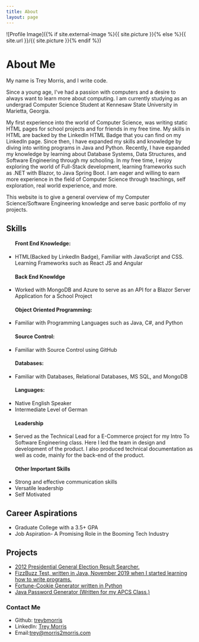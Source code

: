 ```yaml
---
title: About
layout: page
---
```

![Profile Image]({% if site.external-image %}{{ site.picture }}{% else %}{{ site.url }}/{{ site.picture }}{% endif %})

<h1>About Me</h1>

<p>My name is Trey Morris, and I write code.</p>

<p> Since a young age, I've had a passion with computers and a desire to always want to learn more about computing. I am currently studying as an undergrad Computer Science Student at Kennesaw State University in Marietta, Georgia.</p>

<p> My first experience into the world of Computer Science, was writing static HTML pages for school projects and for friends in my free time. My skills in HTML are backed by the LinkedIn HTML Badge that you can find on my LinkedIn page. Since then, I have expanded my skills and knowledge by diving into writing programs in Java and Python. Recently, I have expanded my knowledge by learning about Database Systems, Data Structures, and Software Engineering through my schooling. In my free time, I enjoy exploring the world of Full-Stack development, learning frameworks such as .NET with Blazor, to Java Spring Boot. I am eager and willing to earn more experience in the field of Computer Science through teachings, self exploration, real world experience, and more.</p> 


<p> This website is to give a general overview of my Computer Science/Software Engineering knowledge and serve basic portfolio of my projects. </p>


<h2>Skills</h2>
<ul class="skill-list">
	<h4>Front End Knowledge:</h4>
	<li>HTML(Backed by LinkedIn Badge), Familiar with JavaScript and CSS. Learning Frameworks such as React JS and Angular</li>
	<h4>Back End Knowldge</h4>
	<li>Worked with MongoDB and Azure to serve as an API for a Blazor Server Application for a School Project</li>
	<h4>Object Oriented Programming:</h4>
	<li>Familiar with Programming Languages such as Java, C#, and Python</li>
	<h4>Source Control:</h4>
	<li>Familiar with Source Control using GitHub</li>
	<h4>Databases:</h4>
	<li>Familiar with Databases, Relational Databases, MS SQL, and MongoDB</li> 
	<h4>Languages:</h4>
	<li>Native English Speaker</li> 
	<li>Intermediate Level of German</li>
	<h4>Leadership</h4>
	<li>Served as the Technical Lead for a E-Commerce project for my Intro To Software Engineering class. Here I led the team in design and development of the product. I also produced technical documentation as well as code, mainly for the back-end of the product.</li>
	<h4>Other Important Skills</h4>
	<li>Strong and effective communication skills</li>
	<li>Versatile leadership</li>
	<li>Self Motivated</li>
	
</ul>

<h2>Career Aspirations</h2>
<ul class="career-aspirations">
	<li>Graduate College with a 3.5+ GPA</li>
	<li>Job Aspiration- A Promising Role in the Booming Tech Industry</li>	
</ul>

<h2>Projects</h2>
<ul>
	<li><a href = "https://github.com/TreyBMorris/2012GeneralElectionResultsSearch">2012 Presidential General Election Result Searcher.</a></li>
	<li><a href="https://github.com/TreyBMorris/FizzBuzz">FizzBuzz Test, written in Java, November 2019 when I started learning how to write programs.</a></li>
	<li><a href="https://github.com/TreyBMorris/Fortune-Cookies">Fortune-Cookie Generator written in Python</a></li>
	<li><a href="https://github.com/TreyBMorris/Password-Generator-Java">Java Password Generator (Written for my APCS Class.)</a></li>
</ul>

<h3><strong>Contact Me</strong></h3>
<ul class = "contact-info">
	<li>Github: <a href="https://github.com/TreyBMorris">treybmorris</a></li>
	<li>LinkedIn: <a href="https://www.linkedin.com/in/treybmorris/">Trey Morris</a></li>
	<li>Email:<a href="mailto:trey@morris2morris.com">trey@morris2morris.com</a></li>
</ul>



